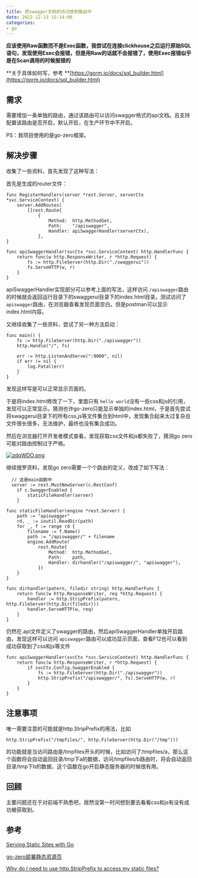 ```yaml
---
title: 把swagger文档的访问放到路由中
date: 2022-12-13 15:14:00
categories:
- go
---
```


**应该使用Raw函数而不是Exec函数，我尝试在连接clickhouse之后运行原始SQL语句，发现使用Exec会报错，但是用Raw的话就不会报错了，使用Exec报错似乎是在Scan调用的时候报错的**

**关于具体如何写，参考 **[https://gorm.io/docs/sql_builder.html](https://gorm.io/docs/sql_builder.html)

## 需求

需要增加一条单独的路由，通过该路由可以访问swagger格式的api文档。且支持配置该路由是否开启，默认开启，在生产环节中不开启。

PS：我项目使用的是go-zero框架。

## 解决步骤

收集了一些资料，首先发现了这种写法：

首先是生成的router文件：

```
func RegisterHandlers(server *rest.Server, serverCtx *svc.ServiceContext) {
	server.AddRoutes(
		[]rest.Route{
			{
				Method:  http.MethodGet,
				Path:    "/apiswagger",
				Handler: apiSwaggerHandler(serverCtx),
			},
}
```

```
func apiSwaggerHandler(svcCtx *svc.ServiceContext) http.HandlerFunc {
	return func(w http.ResponseWriter, r *http.Request) {
		fs := http.FileServer(http.Dir("./swaggerui"))
		fs.ServeHTTP(w, r)
	}
}
```

apiSwaggerHandler实现部分可以参考上面的写法，这样访问 `/apiswagger`路由的时候就会返回运行目录下的swaggerui目录下的index.html目录。测试访问了 `apiswagger`路由，在浏览器查看发现页面空白。但是postman可以显示index.html内容。

又继续收集了一些资料，尝试了另一种方法启动：

```
func main() {
	fs := http.FileServer(http.Dir("./apiswagger"))
	http.Handle("/", fs)

	err := http.ListenAndServe(":9000", nil)
	if err != nil {
		log.Fatal(err)
	}
}
```

发现这样写是可以正常显示页面的。

于是将index.html修改了一下，里面只有 `hello world`没有一些css和js的引用，发现可以正常显示。猜测也许go-zero只能显示单独的index.html，于是首先尝试将swaggerui目录下的所有css,js等文件集合到html中，发现集合起来太过复杂且文件很长很多，无法维护，最终也没有集合成功。

然后在浏览器打开开发者模式查看，发现获取css文件和js都失败了，猜测go zero可能对路由控制过于严格。

[![zdqWDO.png](https://s1.ax1x.com/2022/11/29/zdqWDO.png)](https://imgse.com/i/zdqWDO)

继续搜罗资料，发现go zero需要一个个路由的定义，改成了如下写法：

```
  // 这是main函数中
  server := rest.MustNewServer(c.RestConf)
	if c.SwaggerEnabled {
		staticFileHandler(server)
	}
```

```
func staticFileHandler(engine *rest.Server) {
	path := "apiswagger"
	rd, _ := ioutil.ReadDir(path)
	for _, f := range rd {
		filename := f.Name()
		path := "/apiswagger/" + filename
		engine.AddRoute(
			rest.Route{
				Method:  http.MethodGet,
				Path:    path,
				Handler: dirhandler("/apiswagger/", "apiswagger"),
			})
	}
}

func dirhandler(patern, filedir string) http.HandlerFunc {
	return func(w http.ResponseWriter, req *http.Request) {
		handler := http.StripPrefix(patern, http.FileServer(http.Dir(filedir)))
		handler.ServeHTTP(w, req)
	}
}
```

仍然在.api文件定义了swagger的路由，然后apiSwaggerHandler单独开启路由，发现这样可以访问 `apiswagger`路由可以成功显示页面，查看F12也可以看到成功获取到了css和js等文件

```
func apiSwaggerHandler(svcCtx *svc.ServiceContext) http.HandlerFunc {
	return func(w http.ResponseWriter, r *http.Request) {
		if svcCtx.Config.SwaggerEnabled {
			fs := http.FileServer(http.Dir("./apiswagger"))
			http.StripPrefix("/apiswagger/", fs).ServeHTTP(w, r)
		}
	}
}
```

## 注意事项

唯一需要注意的可能就是http.StripPrefix的用法，比如

```
http.StripPrefix("/tmpfiles/", http.FileServer(http.Dir("/tmp")))
```

的功能就是当访问路由是/tmpfiles开头的时候，比如访问了/tmpfiles/a，那么这个函数将会自动返回目录/tmp下a的数据，访问/tmpfiles/b路由时，将会自动返回目录/tmp下b的数据，这个函数在go开启静态服务器的时候很有用。

## 回顾

主要问题还在于对前端不熟悉吧，居然没第一时间想到要去看看css和js有没有成功被获取到。

## 参考

[Serving Static Sites with Go](https://www.alexedwards.net/blog/serving-static-sites-with-go)

[go-zero部署静态资源页](https://www.cnblogs.com/pangxiaox/p/16281197.html)

[Why do I need to use http.StripPrefix to access my static files?](https://stackoverflow.com/questions/27945310/why-do-i-need-to-use-http-stripprefix-to-access-my-static-files)
